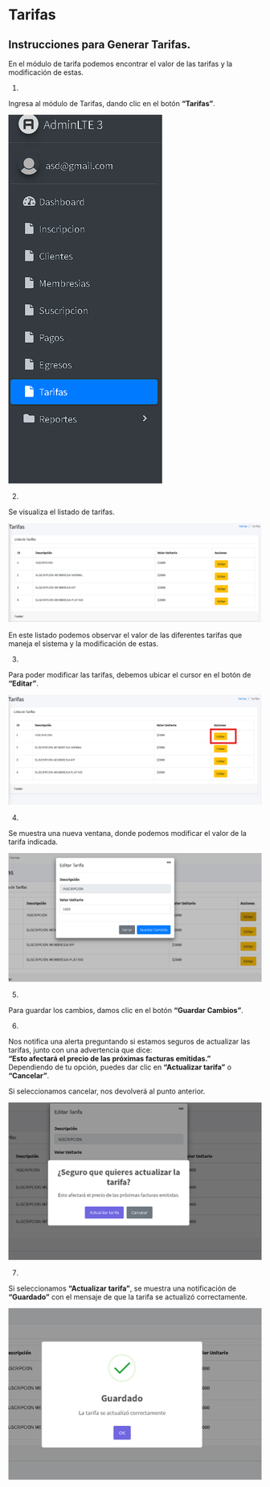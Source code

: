 # Tarifas

## Instrucciones para Generar Tarifas.

En el módulo de tarifa podemos encontrar el valor de las tarifas y la modificación de estas.

1.
Ingresa al módulo de Tarifas, dando clic en el botón **“Tarifas”**.

![Modulo tarifas](images/Modu_Tarifas.png)

2.
Se visualiza el listado de tarifas.

![Listado tarifas](images/listado_tarifas.png)


En este listado podemos observar el valor de las diferentes tarifas que maneja el sistema y la modificación de estas.

3.
Para poder modificar las tarifas, debemos ubicar el cursor en el botón de **“Editar”**.

![Editar tarifas](images/Tarifa_editar.png)

4.
Se muestra una nueva ventana, donde podemos modificar el valor de la tarifa indicada.

![Editar tarifas ventana](images/tarifa_editar_ventana.png)

5.
Para guardar los cambios, damos clic en el botón **“Guardar Cambios”**.

6.
Nos notifica una alerta preguntando si estamos seguros de actualizar las tarifas, junto con una advertencia que dice:  
   **“Esto afectará el precio de las próximas facturas emitidas.”**  
   Dependiendo de tu opción, puedes dar clic en **“Actualizar tarifa”** o **“Cancelar”**. 
   
   Si seleccionamos cancelar, nos devolverá al punto anterior.

   ![Actualizar tarifas](images/Tarifa_confirmacion.png)

7.
Si seleccionamos **“Actualizar tarifa”**, se muestra una notificación de **“Guardado”** con el mensaje de que la tarifa se actualizó correctamente.

![tarifas guardada](images/Tarifa_guardado_correcto.png)

